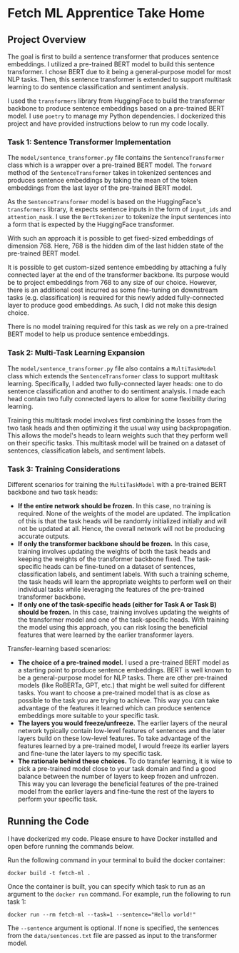 # Fetch ML Apprentice Take Home

## Project Overview

The goal is first to build a sentence transformer that produces sentence embeddings. I utilized a pre-trained BERT model to build this sentence transformer. I chose BERT due to it being a general-purpose model for most NLP tasks. Then, this sentence transformer is extended to support multitask learning to do sentence classification and sentiment analysis.

I used the `transformers` library from HuggingFace to build the transformer backbone to produce sentence embeddings based on a pre-trained BERT model. I use `poetry` to manage my Python dependencies. I dockerized this project and have provided instructions below to run my code locally.

### Task 1: Sentence Transformer Implementation

The `model/sentence_transformer.py` file contains the `SentenceTransformer` class which is a wrapper over a pre-trained BERT model. The `forward` method of the `SentenceTransformer` takes in tokenized sentences and produces sentence embeddings by taking the mean of the token embeddings from the last layer of the pre-trained BERT model.

As the `SentenceTransformer` model is based on the HuggingFace's `transformers` library, it expects sentence inputs in the form of `input_ids` and `attention_mask`. I use the `BertTokenizer` to tokenize the input sentences into a form that is expected by the HuggingFace transformer.

With such an approach it is possible to get fixed-sized embeddings of dimension 768. Here, 768 is the hidden dim of the last hidden state of the pre-trained BERT model. 

It is possible to get custom-sized sentence embedding by attaching a fully connected layer at the end of the transformer backbone. Its purpose would be to project embeddings from 768 to any size of our choice. However, there is an additional cost incurred as some fine-tuning on downstream tasks (e.g. classification) is required for this newly added fully-connected layer to produce good embeddings. As such, I did not make this design choice.

There is no model training required for this task as we rely on a pre-trained BERT model to help us produce sentence embeddings.

### Task 2: Multi-Task Learning Expansion

The `model/sentence_transformer.py` file also contains a `MultiTaskModel` class which extends the `SentenceTransformer` class to support multitask learning. Specifically, I added two fully-connected layer heads: one to do sentence classification and another to do sentiment analysis. I made each head contain two fully connected layers to allow for some flexibility during learning.

Training this multitask model involves first combining the losses from the two task heads and then optimizing it the usual way using backpropagation. This allows the model's heads to learn weights such that they perform well on their specific tasks. This multitask model will be trained on a dataset of sentences, classification labels, and sentiment labels.

### Task 3: Training Considerations

Different scenarios for training the `MultiTaskModel` with a pre-trained BERT backbone and two task heads:
- **If the entire network should be frozen.** In this case, no training is required. None of the weights of the model are updated. The implication of this is that the task heads will be randomly initialized initially and will not be updated at all. Hence, the overall network will not be producing accurate outputs.
- **If only the transformer backbone should be frozen.** In this case, training involves updating the weights of both the task heads and keeping the weights of the transformer backbone fixed. The task-specific heads can be fine-tuned on a dataset of sentences, classification labels, and sentiment labels. With such a training scheme, the task heads will learn the appropriate weights to perform well on their individual tasks while leveraging the features of the pre-trained transformer backbone.
- **If only one of the task-specific heads (either for Task A or Task B) should be frozen.**  In this case, training involves updating the weights of the transformer model and one of the task-specific heads. With training the model using this approach, you can risk losing the beneficial features that were learned by the earlier transformer layers.

Transfer-learning based scenarios:
- **The choice of a pre-trained model.** I used a pre-trained BERT model as a starting point to produce sentence embeddings. BERT is well known to be a general-purpose model for NLP tasks. There are other pre-trained models (like RoBERTa, GPT, etc.) that might be well suited for different tasks. You want to choose a pre-trained model that is as close as possible to the task you are trying to achieve. This way you can take advantage of the features it learned which can produce sentence embeddings more suitable to your specific task. 
- **The layers you would freeze/unfreeze.** The earlier layers of the neural network typically contain low-level features of sentences and the later layers build on these low-level features. To take advantage of the features learned by a pre-trained model, I would freeze its earlier layers and fine-tune the later layers to my specific task.
- **The rationale behind these choices.** To do transfer learning, it is wise to pick a pre-trained model close to your task domain and find a good balance between the number of layers to keep frozen and unfrozen. This way you can leverage the beneficial features of the pre-trained model from the earlier layers and fine-tune the rest of the layers to perform your specific task.

## Running the Code

I have dockerized my code. Please ensure to have Docker installed and open before running the commands below.

Run the following command in your terminal to build the docker container:

```shell
docker build -t fetch-ml .
```

Once the container is built, you can specify which task to run as an argument to the `docker run` command. For example, run the following to run task 1:

```shell
docker run --rm fetch-ml --task=1 --sentence="Hello world!"
```

The `--sentence` argument is optional. If none is specified, the sentences from the `data/sentences.txt` file are passed as input to the transformer model.


